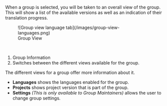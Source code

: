 When a group is selected, you will be taken to an overall view of the group. This will show a list of the available versions as well as an indication of their translation progress.
<figure>
![Group view language tab](/images/group-view-languages.png)
<figcaption>Group View</figcaption>
</figure>
<br>


1. Group Information
2. Switches between the different views available for the group.

The different views for a group offer more information about it.

- **Languages** shows the languages enabled for the group.
- **Projects** shows project version that is part of the group.
- **Settings** _(This is only available to Group Maintainers)_ allows the user to change group settings.